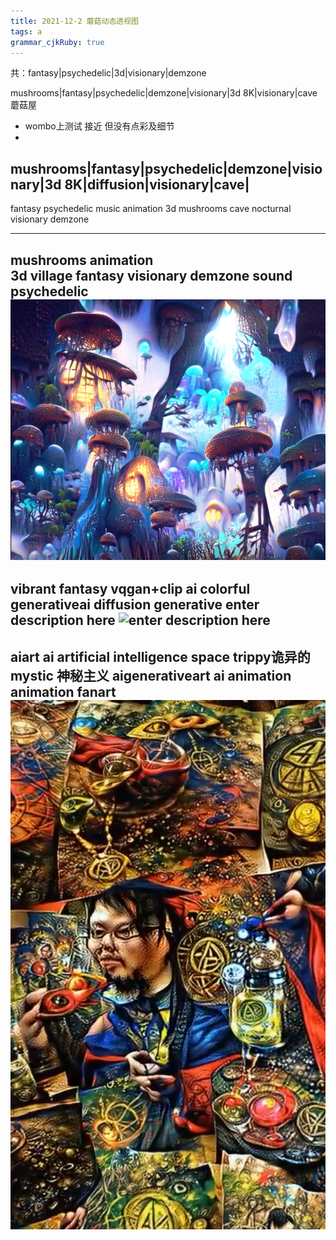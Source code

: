 ```yaml
---
title: 2021-12-2 蘑菇动态透视图
tags: a
grammar_cjkRuby: true
---
```

共：fantasy|psychedelic|3d|visionary|demzone

mushrooms|fantasy|psychedelic|demzone|visionary|3d 8K|visionary|cave 蘑菇屋
* wombo上测试 接近 但没有点彩及细节
* 
mushrooms|fantasy|psychedelic|demzone|visionary|3d 8K|diffusion|visionary|cave|
----

fantasy
psychedelic
music
animation
3d
mushrooms
cave
nocturnal
visionary
demzone

----

mushrooms
animation  
3d
village
fantasy
visionary
demzone
sound
psychedelic
![enter description here](./images/1640009695331.png)
----

vibrant
fantasy
vqgan+clip
ai
colorful
generativeai
diffusion
generative
enter description here
![enter description here](./images/1640009737575.png)
----

aiart
ai
artificial intelligence
space
trippy诡异的
mystic 
神秘主义
aigenerativeart
ai animation
animation
fanart
![enter description here](./images/1640012779302.png)
----